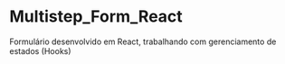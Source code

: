 # Multistep_Form_React
Formulário desenvolvido em React, trabalhando com gerenciamento de estados (Hooks)
